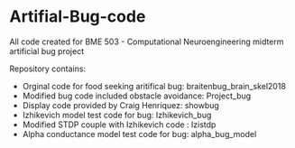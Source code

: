 # Artifial-Bug-code
All code created for BME 503 - Computational Neuroengineering midterm artificial bug project

Repository contains:
- Orginal code for food seeking aritifical bug: braitenbug_brain_skel2018
- Modified bug code included obstacle avoidance: Project_bug
- Display code provided by Craig Henriquez: showbug
- Izhikevich model test code for bug: Izhikevich_bug
- Modified STDP couple with Izhikevich code : Izistdp
- Alpha conductance model test code for bug: alpha_bug_model
